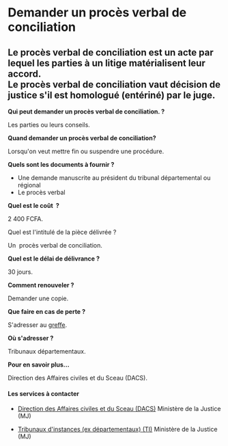 # Demander un procès verbal de conciliation

Le procès verbal de conciliation est un acte par lequel les parties à un litige matérialisent leur accord.  
Le procès verbal de conciliation vaut décision de justice s'il est homologué (entériné) par le juge.
-----------------------------------------------------------------------------------------------------------------------------------------------------------------------------------------------------------------

**Qui peut demander un procès verbal de conciliation. ?**

Les parties ou leurs conseils.  

**Quand demander un procès verbal de conciliation?**

Lorsqu'on veut mettre fin ou suspendre une procédure.  

**Quels sont les documents à fournir ?**

*   Une demande manuscrite au président du tribunal départemental ou régional
*   Le procès verbal  
    

**Quel est le coût  ?**

2 400 FCFA.

Quel est l'intitulé de la pièce délivrée ?

Un  procès verbal de conciliation.  

**Quel est le délai de délivrance ?**

30 jours.  

**Comment renouveler ?**

Demander une copie.  

**Que faire en cas de perte ?**

S'adresser au [greffe](../../../services/greffe.md).  

**Où s'adresser ?**

Tribunaux départementaux.  

**Pour en savoir plus...**

Direction des Affaires civiles et du Sceau (DACS).

#### Les services à contacter

*   [Direction des Affaires civiles et du Sceau (DACS)](../../../services/direction-des-affaires-civiles-et-du-sceau-dacs.md) Ministère de la Justice (MJ)  
    
*   [Tribunaux d'instances (ex départementaux) (TI)](../../../services/tribunaux-dinstances-ex-departementaux-ti.md) Ministère de la Justice (MJ)